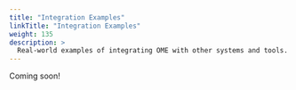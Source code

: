 ```yaml
---
title: "Integration Examples"
linkTitle: "Integration Examples"
weight: 135
description: >
  Real-world examples of integrating OME with other systems and tools.
---
```


Coming soon!